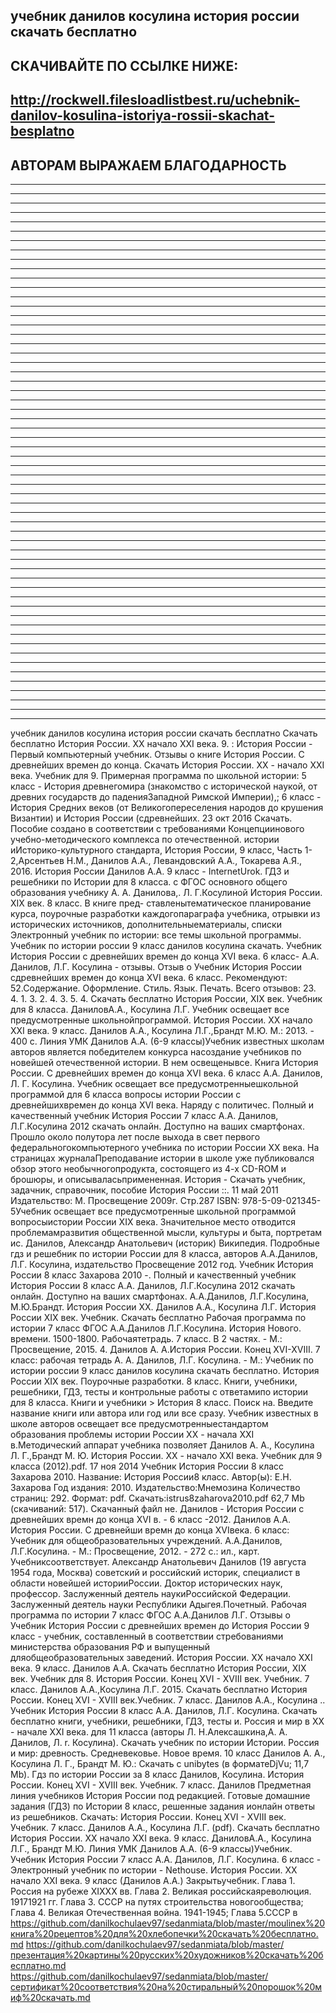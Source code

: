 учебник данилов косулина история россии скачать бесплатно
--------------------------------------------------
СКАЧИВАЙТЕ ПО ССЫЛКЕ НИЖЕ:
--------------------------------------------------
http://rockwell.filesloadlistbest.ru/uchebnik-danilov-kosulina-istoriya-rossii-skachat-besplatno
--------------------------------------------------
АВТОРАМ ВЫРАЖАЕМ БЛАГОДАРНОСТЬ
--------------------------------------------------
--------------------------------------------------
--------------------------------------------------
--------------------------------------------------
--------------------------------------------------
--------------------------------------------------
--------------------------------------------------
--------------------------------------------------
--------------------------------------------------
--------------------------------------------------
--------------------------------------------------
--------------------------------------------------
--------------------------------------------------
--------------------------------------------------
--------------------------------------------------
--------------------------------------------------
--------------------------------------------------
--------------------------------------------------
--------------------------------------------------
--------------------------------------------------
--------------------------------------------------
--------------------------------------------------
--------------------------------------------------
--------------------------------------------------
--------------------------------------------------
--------------------------------------------------
--------------------------------------------------
--------------------------------------------------
--------------------------------------------------
--------------------------------------------------
--------------------------------------------------
--------------------------------------------------
--------------------------------------------------
--------------------------------------------------
--------------------------------------------------
--------------------------------------------------
--------------------------------------------------
--------------------------------------------------
--------------------------------------------------
--------------------------------------------------
--------------------------------------------------
--------------------------------------------------
--------------------------------------------------
--------------------------------------------------
--------------------------------------------------
--------------------------------------------------
--------------------------------------------------
--------------------------------------------------
--------------------------------------------------
--------------------------------------------------
--------------------------------------------------
--------------------------------------------------
--------------------------------------------------
--------------------------------------------------
--------------------------------------------------
--------------------------------------------------
--------------------------------------------------
--------------------------------------------------
--------------------------------------------------
учебник данилов косулина история россии скачать бесплатно Скачать бесплатно История России. XX  начало XXI века. 9. : История России - Первый компьютерный учебник. Отзывы о книге История России. С древнейших времен до конца. Скачать История России. XX - начало XXI века. Учебник для 9. Примерная программа по школьной истории: 5 класс - История древнегомира (знакомство с исторической наукой, от древних государств до паденияЗападной Римской Империи),; 6 класс - История Средних веков (от Великогопереселения народов до крушения Византии) и История России (сдревнейших. 23 окт 2016  Скачать. Пособие создано в соответствии с требованиями Концепциинового учебно-методического комплекса по отечественной. истории иИсторико-культурного стандарта,  История России, 9 класс, Часть 1-2,Арсентьев Н.М., Данилов А.А., Левандовский А.А., Токарева А.Я., 2016. История России Данилов А.А. 9 класс - InternetUrok. ГДЗ и решебники по Истории для 8 класса. с ФГОС основного общего образования учебнику А. А. Данилова,. Л. Г.Косулиной История России. XIX век. 8 класс. В книге пред- ставленытематическое планирование курса, поурочные разработки каждогопараграфа учебника, отрывки из исторических источников, дополнительныематериалы, списки
Электронный учебник по истории: все темы школьной программы. Учебник по истории россии 9 класс данилов косулина скачать. Учебник История России с древнейших времен до конца XVI века. 6 класс- А.А. Данилов, Л.Г. Косулина - отзывы. Отзыв о Учебник История России сдревнейших времен до конца XVI века. 6 класс. Рекомендуют: 52.Содержание. Оформление. Стиль. Язык. Печать. Всего отзывов: 23. 4. 1. 3. 2. 4. 3. 5. 4. Скачать бесплатно История России, XIX век. Учебник для 8 класса. ДаниловА.А., Косулина Л.Г. Учебник освещает все предусмотренные школьнойпрограммой. История России. XX  начало XXI века. 9 класс. Данилов А.А., Косулина Л.Г.,Брандт М.Ю. М.: 2013. - 400 с. Линия УМК Данилов А.А. (6-9 классы)Учебник известных школам авторов является победителем конкурса насоздание учебников по новейшей отечественной истории. В нем освещенывсе. Книга История России. С древнейших времен до конца XVI века. 6 класс А.А. Данилов, Л. Г. Косулина. Учебник освещает все предусмотренныешкольной программой для 6 класса вопросы истории России с древнейшихвремен до конца XVI века. Наряду с политичес. Полный и качественный учебник История России 7 класс А.А. Данилов, Л.Г.Косулина 2012 скачать онлайн. Доступно на ваших смартфонах. Прошло около полутора лет после выхода в свет первого федеральногокомпьютерного учебника по истории России ХХ века. На страницах журналаПреподавание истории в школе уже публиковался обзор этого необычногопродукта, состоящего из 4-х CD-ROM и брошюры, и описываласьпримененная. История - Скачать учебник, задачник, справочник, пособие
История России ::. 11 май 2011  Издательство: М. Просвещение 2009г. Стр.287 ISBN: 978-5-09-021345-5Учебник освещает все предусмотренные школьной программой вопросыистории России XIX века. Значительное место отводится проблемамразвития общественной мысли, культуры и быта, портретам ис. Данилов, Александр Анатольевич (историк)  Википедия. Подробные гдз и решебник по истории России для 8 класса, авторов А.А.Данилов, Л.Г. Косулина, издательство Просвещение 2012 год. Учебник История России 8 класс Захарова 2010 -. Полный и качественный учебник История России 8 класс А.А. Данилов, Л.Г.Косулина 2012 скачать онлайн. Доступно на ваших смартфонах. А.А.Данилов, Л.Г.Косулина, М.Ю.Брандт. История России XX. Данилов А.А., Косулина Л.Г. История России XIX век. Учебник. Скачать бесплатно Рабочая программа по истории 7 класс ФГОС А.А.Данилов Л.Г.Косулина.  История Нового. времени. 1500-1800. Рабочаятетрадь. 7 класс. В 2 частях. - М.: Просвещение, 2015. 4. Данилов А. А.История России. Конец XVI-XVIII. 7 класс: рабочая тетрадь  А. А. Данилов, Л.Г. Косулина. - М.:
Учебник по истории россии 9 класс данилов косулина скачать бесплатно. История России XIX век. Поурочные разработки. 8 класс. Книги, учебники, решебники, ГДЗ, тесты и контрольные работы с ответамипо истории для 8 класса. Книги и учебники > История 8 класс. Поиск на. Введите название книги или автора или год или все сразу. Учебник известных в школе авторов освещает все предусмотренныестандартом образования проблемы истории России XX - начала XXI в.Методический аппарат учебника позволяет  Данилов А. А., Косулина Л. Г.,Брандт М. Ю. История России. XX - начало XXI века. Учебник для 9 класса (2012).pdf. 17 ноя 2014  Учебник История России 8 класс Захарова 2010. Название: История России8 класс. Автор(ы): Е.Н. Захарова Год издания: 2010. Издательство:Мнемозина Количество страниц: 292. Формат: pdf. Скачать:istrus8zaharova2010.pdf 62,7 Mb (cкачиваний: 517). Скачанный файл не. Данилов - История России с древнейших времн до конца XVI в. - 6 класс -2012. Данилов А.А. История России. С древнейши времн до конца XVIвека. 6 класс: Учебник для общеобразовательных учреждений.  А.А.Данилов, Л.Г.Косулина. - М.: Просвещение, 2012. - 272 с.: ил., карт. Учебниксоответствует. Александр Анатольевич Данилов (19 августа 1954 года, Москва) советский и российский историк, специалист в области новейшей историиРоссии. Доктор исторических наук, профессор. Заслуженный деятель наукиРоссийской Федерации. Заслуженный деятель науки Республики Адыгея.Почетный. Рабочая программа по истории 7 класс ФГОС А.А.Данилов Л.Г. Отзывы о Учебник История России с древнейших времен до
История России 9 класс - учебник, составленный в соответствии стребованиями министерства образования РФ и выпущенный дляобщеобразовательных заведений. История России. XX  начало XXI века. 9 класс. Данилов А.А. Скачать бесплатно История России, XIX век. Учебник для 8. История России. Конец XVI - XVIII век. Учебник. 7 класс. Данилов А.А.,Косулина Л.Г. 2015. Скачать бесплатно История России. Конец XVI - XVIII век.Учебник. 7 класс. Данилов А.А., Косулина .. Учебник История России 8 класс А.А. Данилов, Л.Г. Косулина. Скачать бесплатно книги, учебники, решебники, ГДЗ, тесты и. Россия и мир в ХХ - начале ХХI века. для 11 класса (авторы Л. Н.Алексашкина,А. А. Данилов, Л. r. Косулина). Скачать учебник по истории Истории. Россия и мир: древность. Средневековье. Новое время. 10 класс Данилов А. А., Косулина Л. Г., Брандт М. Ю.: Скачать с unibytes (в форматеDjVu; 11,7 Mb). Гдз по истории России за 8 класс Данилов, Косулина. История России. Конец XVI - XVIII век. Учебник. 7 класс. Данилов
Предметная линия учебников История России под редакцией. Готовые домашние задания (ГДЗ) по Истории 8 класс, решенные задания ионлайн ответы из решебников. Скачать: История России. Конец XVI - XVIII век. Учебник. 7 класс. Данилов А.А., Косулина Л.Г. (pdf). Скачать бесплатно История России. XX  начало XXI века. 9 класс. ДаниловА.А., Косулина Л.Г., Брандт М.Ю. Линия УМК Данилов А.А. (6-9 классы)Учебник. Учебник История России 7 класс А.А. Данилов, Л.Г. Косулина. 6 класс - Электронный учебник по истории - Nethouse. История России. XX  начало XXI века. 9 класс (Данилов А.А.) Закрытьучебник. Глава 1. Россия на рубеже XIXXX вв. Глава 2. Великая российскаяреволюция. 19171921 гг. Глава 3. СССР на путях строительства новогообщества; Глава 4. Великая Отечественная война. 1941-1945; Глава 5.СССР в
https://github.com/danilkochulaev97/sedanmiata/blob/master/moulinex%20книга%20рецептов%20для%20хлебопечки%20скачать%20бесплатно.md
https://github.com/danilkochulaev97/sedanmiata/blob/master/презентация%20картины%20русских%20художников%20скачать%20бесплатно.md
https://github.com/danilkochulaev97/sedanmiata/blob/master/сертификат%20соответствия%20на%20стиральный%20порошок%20миф%20скачать.md
